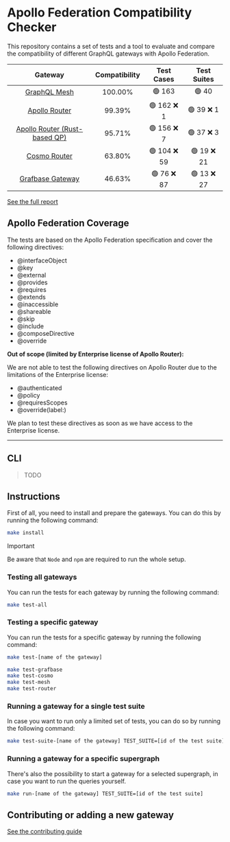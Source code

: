 # Apollo Federation Compatibility Checker

This repository contains a set of tests and a tool to evaluate and compare the compatibility of different GraphQL gateways with Apollo Federation.

<!-- gateways:start -->

|                             Gateway                             | Compatibility |  Test Cases  | Test Suites |
| :-------------------------------------------------------------: | :-----------: | :----------: | :---------: |
|       [GraphQL Mesh](https://the-guild.dev/graphql/mesh)        |    100.00%    |    🟢 163    |    🟢 40    |
|         [Apollo Router](https://www.apollographql.com/)         |    99.39%     | 🟢 162 ❌ 1  | 🟢 39 ❌ 1  |
| [Apollo Router (Rust-based QP)](https://www.apollographql.com/) |    95.71%     | 🟢 156 ❌ 7  | 🟢 37 ❌ 3  |
|             [Cosmo Router](https://wundergraph.com)             |    63.80%     | 🟢 104 ❌ 59 | 🟢 19 ❌ 21 |
|            [Grafbase Gateway](https://grafbase.com)             |    46.63%     | 🟢 76 ❌ 87  | 🟢 13 ❌ 27 |

<!-- gateways:end -->

[See the full report](./REPORT.md)

## Apollo Federation Coverage

The tests are based on the Apollo Federation specification and cover the following directives:

- @interfaceObject
- @key
- @external
- @provides
- @requires
- @extends
- @inaccessible
- @shareable
- @skip
- @include
- @composeDirective
- @override

**Out of scope (limited by Enterprise license of Apollo Router):**

We are not able to test the following directives on Apollo Router due to the limitations of the Enterprise license:

- @authenticated
- @policy
- @requiresScopes
- @override(label:)

We plan to test these directives as soon as we have access to the Enterprise license.

---

## CLI

> TODO

## Instructions

First of all, you need to install and prepare the gateways. You can do this by running the following command:

```bash
make install
```

> [!IMPORTANT]  
> Be aware that `Node` and `npm` are required to run the whole setup.

### Testing all gateways

You can run the tests for each gateway by running the following command:

```bash
make test-all
```

### Testing a specific gateway

You can run the tests for a specific gateway by running the following command:

```bash
make test-[name of the gateway]

make test-grafbase
make test-cosmo
make test-mesh
make test-router
```

### Running a gateway for a single test suite

In case you want to run only a limited set of tests, you can do so by running the following command:

```bash
make test-suite-[name of the gateway] TEST_SUITE=[id of the test suite]
```

### Running a gateway for a specific supergraph

There's also the possibility to start a gateway for a selected supergraph, in case you want to run the queries yourself.

```bash
make run-[name of the gateway] TEST_SUITE=[id of the test suite]
```

## Contributing or adding a new gateway

[See the contributing guide](./.github/CONTRIBUTING.md)
